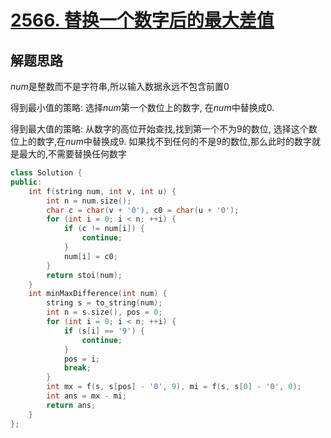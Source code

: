 # [2566. 替换一个数字后的最大差值](https://leetcode.cn/problems/maximum-difference-by-remapping-a-digit/)

## 解题思路

$num$是整数而不是字符串,所以输入数据永远不包含前置0

得到最小值的策略: 选择$num$第一个数位上的数字, 在$num$中替换成$0$. 

得到最大值的策略: 从数字的高位开始查找,找到第一个不为$9$的数位, 选择这个数位上的数字,在$num$中替换成$9$. 如果找不到任何的不是$9$的数位,那么此时的数字就是最大的,不需要替换任何数字

```cpp
class Solution {
public:
    int f(string num, int v, int u) {
        int n = num.size();
        char c = char(v + '0'), c0 = char(u + '0');
        for (int i = 0; i < n; ++i) {
            if (c != num[i]) {
                continue;
            }
            num[i] = c0;
        }
        return stoi(num);
    }
    int minMaxDifference(int num) {
        string s = to_string(num);
        int n = s.size(), pos = 0;
        for (int i = 0; i < n; ++i) {
            if (s[i] == '9') {
                continue;
            }
            pos = i;
            break;
        }
        int mx = f(s, s[pos] - '0', 9), mi = f(s, s[0] - '0', 0);
        int ans = mx - mi;
        return ans;
    }
};


```